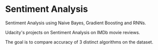 # Sentiment Analysis
Sentiment Analysis using Naive Bayes, Gradient Boosting and RNNs.

Udacity's projects on Sentiment Analysis on IMDb movie reviews.

The goal is to compare accuracy of 3 distinct algorithms on the dataset.
